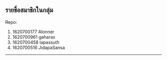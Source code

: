 ## รายชื่อสมาชิกในกลุ่ม

Repo: <url>

1. 1620700177 Alonner
2. 1620700961 gaharax
3. 1620700458 lapassuth
4. 1620700516 JidapaSansa

----------------------------